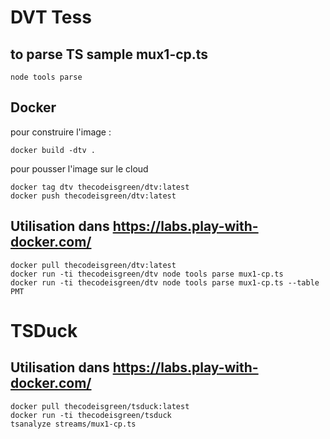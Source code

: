 # DVT Tess
## to parse TS sample mux1-cp.ts
`node tools parse`

## Docker
pour construire l'image : 
```
docker build -dtv .
```

pour pousser l'image sur le cloud
```
docker tag dtv thecodeisgreen/dtv:latest
docker push thecodeisgreen/dtv:latest
```

## Utilisation dans https://labs.play-with-docker.com/
```
docker pull thecodeisgreen/dtv:latest
docker run -ti thecodeisgreen/dtv node tools parse mux1-cp.ts
docker run -ti thecodeisgreen/dtv node tools parse mux1-cp.ts --table PMT
```
# TSDuck

## Utilisation dans https://labs.play-with-docker.com/
```
docker pull thecodeisgreen/tsduck:latest
docker run -ti thecodeisgreen/tsduck
tsanalyze streams/mux1-cp.ts
```
